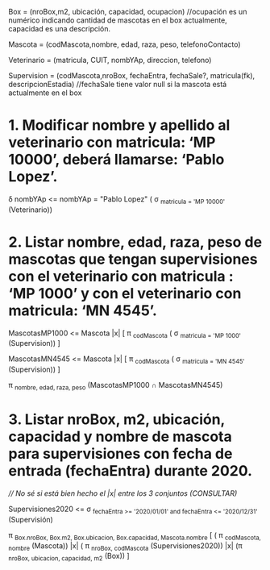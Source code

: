 Box = (nroBox,m2, ubicación, capacidad, ocupacion) //ocupación es un numérico indicando cantidad de mascotas en el box actualmente, capacidad es una descripción.

Mascota = (codMascota,nombre, edad, raza, peso, telefonoContacto)

Veterinario = (matricula, CUIT, nombYAp, direccion, telefono)

Supervision = (codMascota,nroBox, fechaEntra, fechaSale?, matricula(fk), descripcionEstadia) //fechaSale tiene valor null si la mascota está actualmente en el box

# 1. Modificar nombre y apellido al veterinario con matricula: ‘MP 10000’, deberá llamarse: ‘Pablo Lopez’.

δ nombYAp <= nombYAp = "Pablo Lopez" ( σ <sub>matricula = 'MP 10000'</sub> (Veterinario))

# 2. Listar nombre, edad, raza, peso de mascotas que tengan supervisiones con el veterinario con matricula : ‘MP 1000’ y con el veterinario con matricula: ‘MN 4545’.

MascotasMP1000 <= Mascota |x| [ π <sub>codMascota</sub> ( σ <sub>matricula = 'MP 1000'</sub> (Supervision)) ]

MascotasMN4545 <= Mascota |x| [ π <sub>codMascota</sub> ( σ <sub>matricula = 'MN 4545'</sub> (Supervision)) ]

π <sub>nombre, edad, raza, peso</sub> (MascotasMP1000 ∩ MascotasMN4545)

# 3. Listar nroBox, m2, ubicación, capacidad y nombre de mascota para supervisiones con fecha de entrada (fechaEntra) durante 2020.

*// No sé si está bien hecho el |x| entre los 3 conjuntos (CONSULTAR)*

Supervisiones2020 <= σ <sub>fechaEntra >= '2020/01/01' and fechaEntra <= '2020/12/31'</sub> (Supervisión)

π <sub>Box.nroBox, Box.m2, Box.ubicacion, Box.capacidad, Mascota.nombre</sub> [ ( π <sub>codMascota, nombre</sub> (Mascota)) |x| ( π <sub>nroBox, codMascota</sub> (Supervisiones2020)) |x| (π <sub>nroBox, ubicacion, capacidad, m2</sub> (Box)) ]